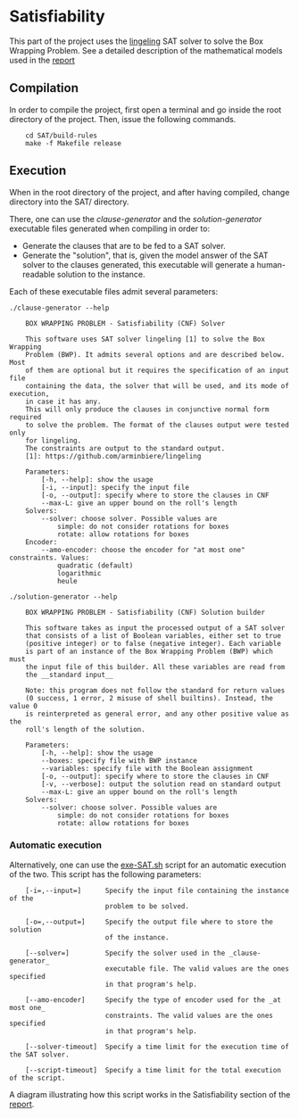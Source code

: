 # Satisfiability

This part of the project uses the [lingeling](https://github.com/arminbiere/lingeling)
SAT solver to solve the Box Wrapping Problem. See a detailed description of
the mathematical models used in the [report](https://github.com/lluisalemanypuig/box-wrapping/blob/master/report.pdf)

## Compilation

In order to compile the project, first open a terminal and go inside the root
directory of the project. Then, issue the following commands.

		cd SAT/build-rules
		make -f Makefile release

## Execution

When in the root directory of the project, and after having compiled, change directory
into the SAT/ directory.

There, one can use the _clause-generator_ and the _solution-generator_ executable
files generated when compiling in order to:
- Generate the clauses that are to be fed to a SAT solver.
- Generate the "solution", that is, given the model answer of the SAT solver to the
clauses generated, this executable will generate a human-readable solution to the
instance.

Each of these executable files admit several parameters:

	./clause-generator --help
		
		BOX WRAPPING PROBLEM - Satisfiability (CNF) Solver

		This software uses SAT solver lingeling [1] to solve the Box Wrapping
		Problem (BWP). It admits several options and are described below. Most
		of them are optional but it requires the specification of an input file
		containing the data, the solver that will be used, and its mode of execution,
		in case it has any.
		This will only produce the clauses in conjunctive normal form required
		to solve the problem. The format of the clauses output were tested only
		for lingeling.
		The constraints are output to the standard output.
		[1]: https://github.com/arminbiere/lingeling

		Parameters:
			[-h, --help]: show the usage
			[-i, --input]: specify the input file
			[-o, --output]: specify where to store the clauses in CNF
			--max-L: give an upper bound on the roll's length
		Solvers:
			--solver: choose solver. Possible values are
				simple: do not consider rotations for boxes
				rotate: allow rotations for boxes
		Encoder:
			--amo-encoder: choose the encoder for "at most one" constraints. Values:
				quadratic (default)
				logarithmic
				heule
	
	./solution-generator --help
		
		BOX WRAPPING PROBLEM - Satisfiability (CNF) Solution builder

		This software takes as input the processed output of a SAT solver
		that consists of a list of Boolean variables, either set to true
		(positive integer) or to false (negative integer). Each variable
		is part of an instance of the Box Wrapping Problem (BWP) which must
		the input file of this builder. All these variables are read from
		the __standard input__

		Note: this program does not follow the standard for return values
		(0 success, 1 error, 2 misuse of shell builtins). Instead, the value 0
		is reinterpreted as general error, and any other positive value as the
		roll's length of the solution.

		Parameters:
			[-h, --help]: show the usage
			--boxes: specify file with BWP instance
			--variables: specify file with the Boolean assignment
			[-o, --output]: specify where to store the clauses in CNF
			[-v, --verbose]: output the solution read on standard output
			--max-L: give an upper bound on the roll's length
		Solvers:
			--solver: choose solver. Possible values are
				simple: do not consider rotations for boxes
				rotate: allow rotations for boxes

### Automatic execution

Alternatively, one can use the [exe-SAT.sh](https://github.com/lluisalemanypuig/box-wrapping/blob/master/SAT/exe-SAT.sh)
script for an automatic execution of the two. This script has the following parameters:

		[-i=,--input=] 		Specify the input file containing the instance of the
							problem to be solved.
						
		[-o=,--output=] 	Specify the output file where to store the solution 
							of the instance.
		
		[--solver=]			Specify the solver used in the _clause-generator_
							executable file. The valid values are the ones specified
							in that program's help.
		
		[--amo-encoder]		Specify the type of encoder used for the _at most one_
							constraints. The valid values are the ones specified
							in that program's help.
		
		[--solver-timeout]	Specify a time limit for the execution time of the SAT solver.
		
		[--script-timeout]	Specify a time limit for the total execution of the script.

A diagram illustrating how this script works in the Satisfiability section of the
[report](https://github.com/lluisalemanypuig/box-wrapping/blob/master/report.pdf).

